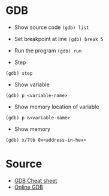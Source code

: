 
# GDB

* Show source code
```(gdb) list```

* Set breakpoint at line
```(gdb) break 5```

* Run the program
```(gdb) run```

* Step

```(gdb) step```

* Show variable

```(gdb) p <variable-name>```

* Show memory location of variable

```(gdb) p &<variable-name>```

* Show memory

```(gdb) x/7tb 0x<address-in-hex>```

# Source

* [GDB Cheat sheet](https://darkdust.net/files/GDB%20Cheat%20Sheet.pdf)
* [Online GDB](https://www.onlinegdb.com/)
